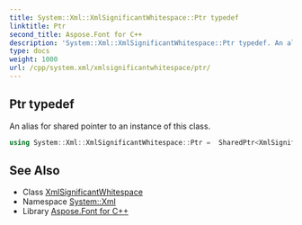 ```yaml
---
title: System::Xml::XmlSignificantWhitespace::Ptr typedef
linktitle: Ptr
second_title: Aspose.Font for C++
description: 'System::Xml::XmlSignificantWhitespace::Ptr typedef. An alias for shared pointer to an instance of this class in C++.'
type: docs
weight: 1000
url: /cpp/system.xml/xmlsignificantwhitespace/ptr/
---
```

## Ptr typedef


An alias for shared pointer to an instance of this class.

```cpp
using System::Xml::XmlSignificantWhitespace::Ptr =  SharedPtr<XmlSignificantWhitespace>
```

## See Also

* Class [XmlSignificantWhitespace](../)
* Namespace [System::Xml](../../)
* Library [Aspose.Font for C++](../../../)
